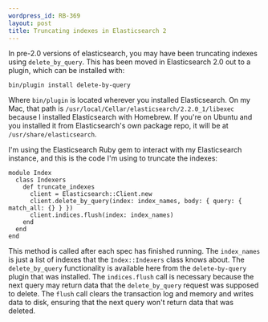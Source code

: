 ```yaml
--- 
wordpress_id: RB-369
layout: post
title: Truncating indexes in Elasticsearch 2
---
```


In pre-2.0 versions of elasticsearch, you may have been truncating indexes using `delete_by_query`. This has been moved in Elasticsearch 2.0 out to a plugin, which can be installed with:

```
bin/plugin install delete-by-query
```

Where `bin/plugin` is located wherever you installed Elasticsearch. On my Mac,
that path is `/usr/local/Cellar/elasticsearch/2.2.0_1/libexec` because I
installed Elasticsearch with Homebrew. If you're on Ubuntu and you installed
it from Elasticsearch's own package repo, it will be at
`/usr/share/elasticsearch`.

I'm using the Elasticsearch Ruby gem to interact with my Elasticsearch instance, and this is the code I'm using to truncate the indexes:

```
module Index
  class Indexers
    def truncate_indexes
      client = Elasticsearch::Client.new
      client.delete_by_query(index: index_names, body: { query: { match_all: {} } })
      client.indices.flush(index: index_names)
    end
  end
end
```

This method is called after each spec has finished running. The `index_names`
is just a list of indexes that the `Index::Indexers` class knows about. The
`delete_by_query` functionality is available here from the `delete-by-query`
plugin that was installed. The `indices.flush` call is necessary because the
next query may return data that the `delete_by_query` request was supposed to
delete. The `flush` call clears the transaction log and memory and writes data
to disk, ensuring that the next query won't return data that was deleted.
